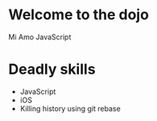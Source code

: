 # Welcome to the dojo

Mi Amo JavaScript

# Deadly skills

* JavaScript
* iOS
* Killing history using git rebase
